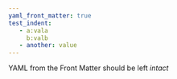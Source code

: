 ```yaml
---
yaml_front_matter: true
test_indent:
   - a:vala
     b:valb
   - another: value
---
```

YAML from the Front Matter should be left _intact_

